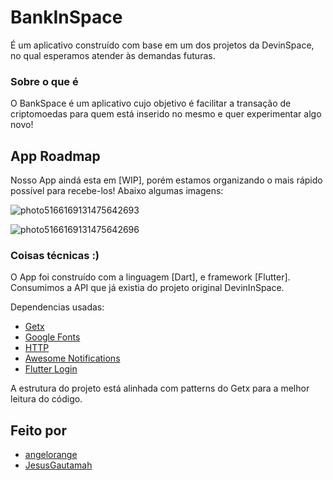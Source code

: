 # BankInSpace

É um aplicativo construído com base em um dos projetos da DevinSpace, no qual esperamos atender às demandas futuras.
### Sobre o que é
O BankSpace é um aplicativo cujo objetivo é facilitar a transação de criptomoedas para quem está inserido no mesmo e quer experimentar algo novo!
## App Roadmap
  Nosso App aindá esta em [WIP], porém estamos organizando o mais rápido possível para recebe-los!
  Abaixo algumas imagens:
  
  ![photo5166169131475642693](https://user-images.githubusercontent.com/40286179/138612032-459dd437-bfbb-4976-91ee-3d3672af6216.jpg)
  
  ![photo5166169131475642696](https://user-images.githubusercontent.com/40286179/138612083-870b2d31-cac6-483a-a3c8-97e216374f4a.jpg)

### Coisas técnicas :)
 O App foi construído com a linguagem [Dart], e framework [Flutter].
 Consumimos a API que já existia do projeto original DevinInSpace.
 
 Dependencias usadas:
 - [Getx](https://pub.dev/packages/get)
 - [Google Fonts](https://pub.dev/packages/google_fonts)
 - [HTTP](https://pub.dev/packages/http)
 - [Awesome Notifications](https://pub.dev/packages/awesome_notifications)
 - [Flutter Login](https://pub.dev/packages/flutter_login)

 A estrutura do projeto está alinhada com patterns do Getx para a melhor leitura do código.
## Feito por
 - [angelorange](https://github.com/angelorange)
 - [JesusGautamah](https://github.com/JesusGautamah)
